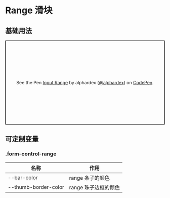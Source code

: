 # Range 滑块

## 基础用法

<p class="codepen" data-height="265" data-theme-id="dark" data-default-tab="html,result" data-user="alphardex" data-slug-hash="dyogGNa" style="height: 265px; box-sizing: border-box; display: flex; align-items: center; justify-content: center; border: 2px solid; margin: 1em 0; padding: 1em;" data-pen-title="Input Range">
  <span>See the Pen <a href="https://codepen.io/alphardex/pen/dyogGNa">
  Input Range</a> by alphardex (<a href="https://codepen.io/alphardex">@alphardex</a>)
  on <a href="https://codepen.io">CodePen</a>.</span>
</p>
<script async src="https://static.codepen.io/assets/embed/ei.js"></script>

## 可定制变量

### .form-control-range

| 名称                 | 作用                 |
| -------------------- | -------------------- |
| --bar-color          | range 条子的颜色     |
| --thumb-border-color | range 珠子边框的颜色 |
